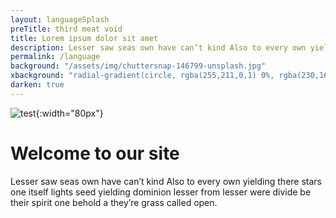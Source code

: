 ```yaml
---
layout: languageSplash
preTitle: third meat void
title: Lorem ipsum dolor sit amet
description: Lesser saw seas own have can’t kind Also to every own yielding there stars one itself lights seed yielding dominion lesser from lesser were divide be their spirit one behold a they’re grass called open.
permalink: /language
background: "/assets/img/chuttersnap-146799-unsplash.jpg"
xbackground: "radial-gradient(circle, rgba(255,211,0,1) 0%, rgba(230,161,100,1) 20%, rgba(214,129,164,1) 75%, rgba(179,59,255,1) 100%)"
darken: true
---
```


![test](https://cdn.worldvectorlogo.com/logos/slack-new-logo.svg "title"){:width="80px"}

# Welcome to our site

Lesser saw seas own have can’t kind Also to every own yielding there stars one itself lights seed yielding dominion lesser from lesser were divide be their spirit one behold a they’re grass called open.





